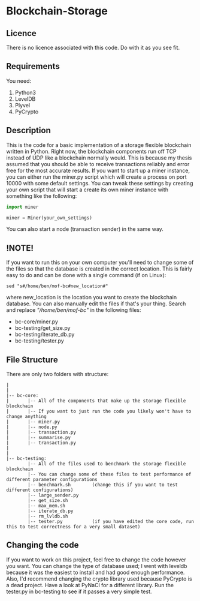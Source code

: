 # Blockchain-Storage

## Licence

There is no licence associated with this code. Do with it as you see fit.

## Requirements

You need:

1. Python3
2. LevelDB
3. Plyvel
4. PyCrypto
    
## Description
    
This is the code for a basic implementation of a storage flexible blockchain written in Python. Right now, the blockchain components run off TCP instead of UDP like a blockchain normally would. This is because my thesis assumed that you should be able to receive transactions reliably and error free for the most accurate results. If you want to start up a miner instance, you can either run the miner.py script which will create a process on port 10000 with some default settings. You can tweak these settings by creating your own script that will start a create its own miner instance with something like the following:

```python
import miner

miner = Miner(your_own_settings)
```
    
You can also start a node (transaction sender) in the same way.

## !NOTE!

If you want to run this on your own computer you'll need to change some of the files so that the database is created in the correct location.
This is fairly easy to do and can be done with a single command (if on Linux):

    sed "s#/home/ben/mof-bc#new_location#"


where new\_location is the location you want to create the blockchain database.
You can also manually edit the files if that's your thing. Search and replace _"/home/ben/mof-bc"_ in the following files:

- bc-core/miner.py
- bc-testing/get_size.py
- bc-testing/iterate_db.py
- bc-testing/tester.py

## File Structure

There are only two folders with structure:

    |
    |
    |-- bc-core:
    |       |-- All of the components that make up the storage flexible blockchain
    |       |-- If you want to just run the code you likely won't have to change anything
    |       |-- miner.py
    |       |-- node.py
    |       |-- transaction.py
    |       |-- summarise.py
    |       |-- transaction.py
    |
    |
    |-- bc-testing:
            |-- All of the files used to benchmark the storage flexible blockchain
            |-- You can change some of these files to test performance of different parameter configurations
            |-- benchmark.sh        (change this if you want to test different configurations)
            |-- large_sender.py
            |-- get_size.sh
            |-- max_mem.sh
            |-- iterate_db.py
            |-- rm_lvldb.sh
            |-- tester.py           (if you have edited the core code, run this to test correctness for a very small dataset)
            
## Changing the code

If you want to work on this project, feel free to change the code however you want. You can change the type of database used; I went with leveldb because it was the easiest to install and had good enough performance.
Also, I'd recommend changing the crypto library used because PyCrypto is a dead project. Have a look at PyNaCl for a different library. Run the tester.py in bc-testing to see if it passes a very simple test.
